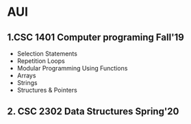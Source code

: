 # AUI
## 1.CSC 1401 Computer programing  Fall'19
- Selection Statements
- Repetition Loops
- Modular Programming Using Functions
- Arrays
- Strings
- Structures & Pointers
## 2. CSC 2302 Data Structures Spring'20

